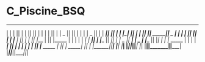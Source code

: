 # C_Piscine_BSQ

 _______          _______  ___   _______  _______  ___   __    _  _______          _______  _______  _______ 
|       |        |       ||   | |       ||       ||   | |  |  | ||       |        |  _    ||       ||       |
|       |        |    _  ||   | |  _____||       ||   | |   |_| ||    ___|        | |_|   ||  _____||   _   |
|       |        |   |_| ||   | | |_____ |       ||   | |       ||   |___         |       || |_____ |  | |  |
|      _|        |    ___||   | |_____  ||      _||   | |  _    ||    ___|        |  _   | |_____  ||  |_|  |
|     |_  _____  |   |    |   |  _____| ||     |_ |   | | | |   ||   |___  _____  | |_|   | _____| ||      | 
|_______||_____| |___|    |___| |_______||_______||___| |_|  |__||_______||_____| |_______||_______||____||_|

